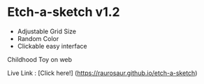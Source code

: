 # Etch-a-sketch v1.2

* Adjustable Grid Size
* Random Color
* Clickable easy interface

Childhood Toy on web

Live Link : [Click here!] (https://raurosaur.github.io/etch-a-sketch)